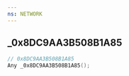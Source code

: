 ```yaml
---
ns: NETWORK
---
```

## _0x8DC9AA3B508B1A85

```c
// 0x8DC9AA3B508B1A85
Any _0x8DC9AA3B508B1A85();
```

